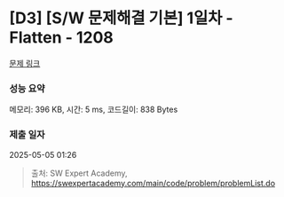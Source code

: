 # [D3] [S/W 문제해결 기본] 1일차 - Flatten - 1208 

[문제 링크](https://swexpertacademy.com/main/code/problem/problemDetail.do?contestProbId=AV139KOaABgCFAYh) 

### 성능 요약

메모리: 396 KB, 시간: 5 ms, 코드길이: 838 Bytes

### 제출 일자

2025-05-05 01:26



> 출처: SW Expert Academy, https://swexpertacademy.com/main/code/problem/problemList.do
